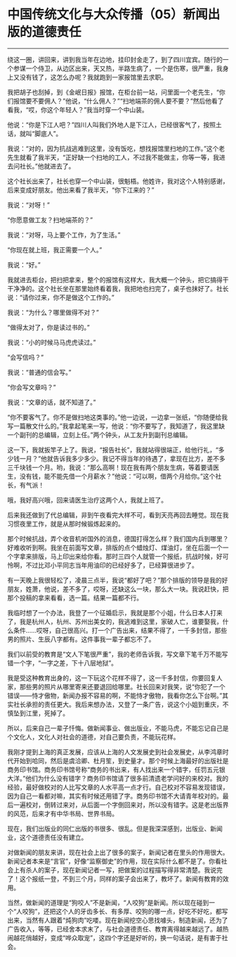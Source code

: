 # 中国传统文化与大众传播（05）新闻出版的道德责任

------

绕这一圈，讲回来，讲到我当年在边地，挂印封金走了，到了四川宜宾。随行的一个参谋一个侍卫，从边区出来，天又热，半路生病了，一个是伤寒，很严重，我身上又没有钱了，这怎么办呢？我就跑到一家报馆里去求职。

我把胡子也刮掉，到《金岷日报》报馆，在柜台前一站，问里面一个老先生，“你们报馆要不要佣人？”他说，“什么佣人？”“扫地端茶的佣人要不要？”然后他看了看我，“哎，你这个年轻人？”我当时穿一个中山装。

他说：“你是下江人吧？”四川人叫我们外地人是下江人，已经很客气了，按照土话，就叫“脚底人”。

我说：“对的，因为抗战逃难到这里，没有饭吃，想找报馆里扫地的工作。”这个老先生就看了我半天，“正好缺一个扫地的工人，不过我不能做主，你等一等，我进去问社长。”他就进去了。

这个社长出来了，社长也穿一个中山装，很魁梧。他姓许，我对这个人特别感谢，后来变成好朋友。他出来看了我半天，“你下江来的？”

我说：“对呀！”

“你愿意做工友？扫地端茶的？”

我说：“对呀，马上要个工作，为了生活。”

“你现在就上班，我正需要一个人。”

我说：“好。”

我就进去柜台，把扫把拿来，整个的报馆有这样大，我大概一个钟头，把它搞得干干净净的。这个社长坐在那里始终看着我，我把地也扫完了，桌子也抹好了。社长说：“请你过来，你不是做这个工作的。”

我说：“为什么？哪里做得不对？”

“做得太对了，你是读过书的。”

我说：“小的时候马马虎虎读过。”

“会写信吗？”

我说：“普通的信会写。”

“你会写文章吗？”

我说：“文章的话，就不知道了。”

“你不要客气了。你不是做扫地这类事的。”他一边说，一边拿一张纸，“你随便给我写一篇散文什么的。”我拿起笔来一写，他说：“你不要写了，我知道了，我这里缺一个副刊的总编辑，立刻上任。”两个钟头，从工友升到副刊总编辑。

这一下，我就扳竿子上了。我说，“报告社长”，我就站得很端正，给他行礼，“多少钱一月？”他就告诉我多少多少。我记不得当年的待遇了，拿现在比方，差不多三千块钱一个月。哟，我说：“那么高啊！现在我有两个朋友生病，等着要请医生，没有钱，能不能先借一个月薪水？”他说：“可以啊，借两个月给你。”这个社长，有气派！

哦，我好高兴哦，回来请医生治疗这两个人，我就上班了。

后来我还做到了代总编辑，非到午夜看完大样不可，看到天亮再回去睡觉。现在我习惯夜里工作，就是从那时候锻炼起来的。

那个时候抗战，弄个收音机听国外的消息，德国打得怎么样？我们国内兵到哪里？好难收听到啊。我坐在前面写文章，排版的点个蜡烛灯、煤油灯，坐在后面一个一个字拿来排版，马上印出来给你看。那时三四个人就管一个报纸，抗战时候，好可怜啊，不过比邓小平同志当年用油印的已经好多了，已经算很进步了。

有一天晚上我很轻松了，凌晨三点半，我说“都好了吧？”那个排版的领导是我的好朋友，姓萧，他说，差不多了，哎呀，还缺这么一块，那么大一块。我说赶快，把那个投稿的拿来看看，选一篇。结果一篇都不行。

我临时想了一个办法，我登了一个征婚启示，我就是那个小姐，什么日本人打来了，我是杭州人，杭州、苏州出美女的，我逃难到这里，家破人亡，谁要娶我，什么条件……哎呀，自己很高兴。打一个广告出来，结果不得了，一千多封信，那些男的照片、生辰八字都有。这件事我一辈子都忘不了。

我们以前受的教育是“文人下笔很严重”，我的老师告诉我，写文章下笔千万不能写错一个字，“一字之差，下十八层地狱”。

我是受这种教育出身的，这一下玩这个花样不得了，这一千多封信，你要回复人家，那些男的照片从哪里寄来还要退回给哪里。社长回来对我笑，说“你犯了一个错误——恃才傲物，新闻办报不容易的啊，不能恃才傲物，我看你怎么下台啊。”其实社长承担的责任更大。我后来想办法，又登了一条广告，说这个小姐到重庆，不慎坠到江里，死掉了。

所以，后来自己一辈子忏悔。做新闻事业、做出版业，不能马虎，不能忘记自己是个文化人，文化人对社会的道德，对自己要负责，不能玩花样。

我刚才提到上海的真正发展，应该从上海的人文发展史到社会发展史，从李鸿章时代开始到哈同，然后是虞洽卿、杜月笙，到史量才。那个时候上海最好的出版社是商务印书馆。商务印书馆号称“商务的书出来，有人找出来一个错字，任罚五元银大洋。”他们为什么没有错字？商务印书馆请了很多前清遗老学问好的来校对。我的经验，最好做校对的人比写文章的人水平高一点才行。自己校对不容易发现错误，因为自己一看都对嘛，其实有时候还用错了字。商务印书馆不大请青年校对的。最后一遍校对，倒转过来对，从后面一个字倒回来对，所以没有错字。这是老出版界的风范，后来才有中华书局、世界书局。

现在，我们出版业的同仁出版的书很多、很乱。但是我深深感到，出版业、新闻业，这个道德责任没有建立。

对做新闻的朋友来讲，现在社会上出了很多的案子，新闻记者在里头的作用很大。新闻记者本来是“言官”，好像“监察御史”的作用，现在实际什么都不是了。你看社会上有杀人的案子，现在新闻记者一写，把做案的过程描写得非常清楚。我说完了！这个报纸一登，不到三个月，同样的案子会出来了，教坏了。新闻有教育的效用。

当然，做新闻的道理是“狗咬人”不是新闻，“人咬狗”是新闻。所以现在碰到一个“人咬狗”，还把这个人的牙齿多长、有多厚、咬狗的哪一点，好吃不好吃，都写出来，当然有人跟着“炖狗肉”吃喽。现在新闻挖空心思找噱头，制造新闻，还为了广告收入，等等，已经舍本求末了，与社会道德责任、教育离得越来越远了。越热闹越花俏越好，变成“哗众取宠”，这四个字还是好听的，换一句话说，是有害于社会。

